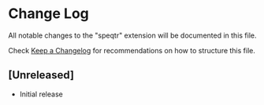# Change Log

All notable changes to the "speqtr" extension will be documented in this file.

Check [Keep a Changelog](http://keepachangelog.com/) for recommendations on how to structure this file.

## [Unreleased]

- Initial release